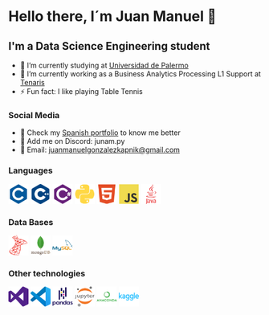 # Hello there, I´m Juan Manuel 🙌
## I'm a Data Science Engineering student

- 🔭 I’m currently studying at [Universidad de Palermo](https://www.palermo.edu/)  
-  💼 I’m currently working as a Business Analytics Processing L1 Support at [Tenaris](https://www.tenaris.com/)  
- ⚡ Fun fact: I like playing Table Tennis  

### Social Media
- 📝 Check my [Spanish portfolio](https://jgonzalezkapnik.netlify.app/) to know me better
- 💬 Add me on Discord: junam.py
- 📩 Email: juanmanuelgonzalezkapnik@gmail.com

<h3 align="left">Languages</h3>
<p align="left">
    <img src="https://github.com/devicons/devicon/blob/master/icons/c/c-plain.svg" width="40" height="40"/>
    <img src="https://raw.githubusercontent.com/devicons/devicon/master/icons/cplusplus/cplusplus-plain.svg" width="40" height="40"/>
    <img src="https://github.com/devicons/devicon/blob/master/icons/csharp/csharp-plain.svg" width="40" height="40"/>
    <img src="https://github.com/devicons/devicon/blob/master/icons/python/python-plain.svg" width="40" height="40"/> 
    <img src="https://github.com/devicons/devicon/blob/master/icons/html5/html5-plain.svg" width="40" height="40"/>
    <img src="https://github.com/devicons/devicon/blob/master/icons/javascript/javascript-original.svg" width="40" height="40"/>
    <img src="https://github.com/devicons/devicon/blob/master/icons/java/java-plain-wordmark.svg" width="40" height="40"/>
</p>

<h3 align="left">Data Bases</h3>
<p align="left">
    <img src="https://github.com/devicons/devicon/blob/master/icons/microsoftsqlserver/microsoftsqlserver-plain.svg" width="40" height="40"/>
    <img src="https://github.com/devicons/devicon/blob/master/icons/mongodb/mongodb-original-wordmark.svg" width="40" height="40"/>
    <img src="https://github.com/devicons/devicon/blob/master/icons/mysql/mysql-original-wordmark.svg" width="40" height="40"/>
</p>

<h3 align="left">Other technologies</h3>
<p align="left">
    <img src="https://github.com/devicons/devicon/blob/master/icons/visualstudio/visualstudio-plain.svg" width="40" height="40"/>
    <img src="https://github.com/devicons/devicon/blob/master/icons/vscode/vscode-original.svg" width="40" height="40"/> 
    <img src="https://github.com/devicons/devicon/blob/master/icons/pandas/pandas-original-wordmark.svg" width="40" height="40"/> 
    <img src="https://github.com/devicons/devicon/blob/master/icons/jupyter/jupyter-original-wordmark.svg" width="40" height="40"/> 
    <img src="https://github.com/devicons/devicon/blob/master/icons/anaconda/anaconda-original-wordmark.svg" width="40" height="40"/>
    <img src="https://github.com/devicons/devicon/blob/master/icons/kaggle/kaggle-original-wordmark.svg" width="40" height="40"/> 
 </p>
